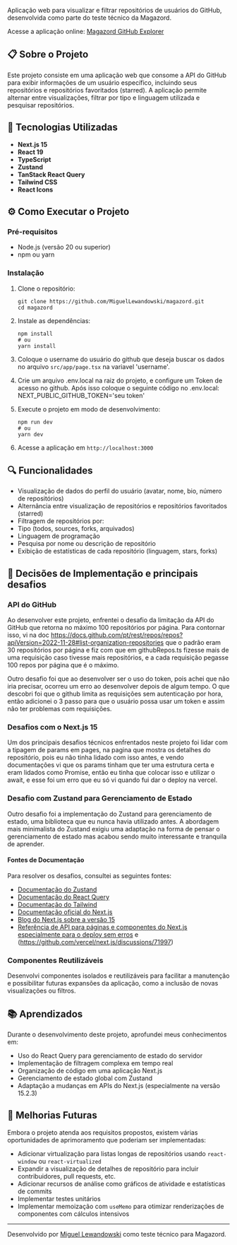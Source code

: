 Aplicação web para visualizar e filtrar repositórios de usuários do GitHub, desenvolvida como parte do teste técnico da Magazord.

Acesse a aplicação online: [Magazord GitHub Explorer](https://magazord-mu.vercel.app)

## 📋 Sobre o Projeto

Este projeto consiste em uma aplicação web que consome a API do GitHub para exibir informações de um usuário específico, incluindo seus repositórios e repositórios favoritados (starred). A aplicação permite alternar entre visualizações, filtrar por tipo e linguagem utilizada e pesquisar repositórios.

## 🚀 Tecnologias Utilizadas

- **Next.js 15** 
- **React 19** 
- **TypeScript** 
- **Zustand** 
- **TanStack React Query** 
- **Tailwind CSS** 
- **React Icons**

## ⚙️ Como Executar o Projeto

### Pré-requisitos
- Node.js (versão 20 ou superior)
- npm ou yarn

### Instalação

1. Clone o repositório:
   ```
   git clone https://github.com/MiguelLewandowski/magazord.git
   cd magazord
   ```

2. Instale as dependências:
   ```
   npm install
   # ou
   yarn install
   ```

3. Coloque o username do usuário do github que deseja buscar os dados no arquivo `src/app/page.tsx` na variavel 'username'.

4. Crie um arquivo .env.local na raiz do projeto, e configure um Token de acesso no github. Após isso coloque o seguinte código no .env.local: NEXT_PUBLIC_GITHUB_TOKEN='seu token'

4. Execute o projeto em modo de desenvolvimento:
   ```
   npm run dev
   # ou
   yarn dev
   ```

5. Acesse a aplicação em `http://localhost:3000`

## 🔍 Funcionalidades
- Visualização de dados do perfil do usuário (avatar, nome, bio, número de repositórios)
- Alternância entre visualização de repositórios e repositórios favoritados (starred)
- Filtragem de repositórios por:
- Tipo (todos, sources, forks, arquivados)
- Linguagem de programação
- Pesquisa por nome ou descrição de repositório
- Exibição de estatísticas de cada repositório (linguagem, stars, forks)

## 📝 Decisões de Implementação e principais desafios

### API do GitHub
Ao desenvolver este projeto, enfrentei o desafio da limitação da API do GitHub que retorna no máximo 100 repositórios por página. Para contornar isso, vi na doc https://docs.github.com/pt/rest/repos/repos?apiVersion=2022-11-28#list-organization-repositories que o padrão eram 30 repositórios por página e fiz com que em githubRepos.ts fizesse mais de uma requisição caso tivesse mais repositórios, e a cada requisição pegasse 100 repos por página que é o máximo.

Outro desafio foi que ao desenvolver ser o uso do token, pois achei que não iria precisar, ocorreu um erro ao desenvolver depois de algum tempo. O que descobri foi que o github limita as requisições sem autenticação por hora, então adicionei o 3 passo para que o usuário possa usar um token e assim não ter problemas com requisições.

### Desafios com o Next.js 15

Um dos principais desafios técnicos enfrentados neste projeto foi lidar com a tipagem de params em pages, na pagina que mostra os detalhes do repositório, pois eu não tinha lidado com isso antes, e vendo documentações vi que os params tinham que ter uma estrutura certa e eram lidados como Promise, então eu tinha que colocar isso e utilizar o await, e esse foi um erro que eu só vi quando fui dar o deploy na vercel.

### Desafio com Zustand para Gerenciamento de Estado

Outro desafio foi a implementação do Zustand para gerenciamento de estado, uma biblioteca que eu nunca havia utilizado antes. A abordagem mais minimalista do Zustand exigiu uma adaptação na forma de pensar o gerenciamento de estado mas acabou sendo muito interessante e tranquila de aprender.

#### Fontes de Documentação

Para resolver os desafios, consultei as seguintes fontes:

- [Documentação do Zustand](https://zustand.docs.pmnd.rs/getting-started/introduction)
- [Documentação do React Query](https://tanstack.com/query/latest/docs/react/overview)
- [Documentação do Tailwind](https://tailwindcss.com/docs)
- [Documentação oficial do Next.js](https://nextjs.org/docs)
- [Blog do Next.js sobre a versão 15](https://nextjs.org/blog/next-15)
- [Referência de API para páginas e componentes do Next.js especialmente para o deploy sem erros](https://nextjs.org/docs/app/api-reference/file-conventions/page) e (https://github.com/vercel/next.js/discussions/71997)

### Componentes Reutilizáveis
Desenvolvi componentes isolados e reutilizáveis para facilitar a manutenção e possibilitar futuras expansões da aplicação, como a inclusão de novas visualizações ou filtros.

## 📚 Aprendizados

Durante o desenvolvimento deste projeto, aprofundei meus conhecimentos em:
- Uso do React Query para gerenciamento de estado do servidor
- Implementação de filtragem complexa em tempo real
- Organização de código em uma aplicação Next.js
- Gerenciamento de estado global com Zustand
- Adaptação a mudanças em APIs do Next.js (especialmente na versão 15.2.3)

## 🚀 Melhorias Futuras

Embora o projeto atenda aos requisitos propostos, existem várias oportunidades de aprimoramento que poderiam ser implementadas:

- Adicionar virtualização para listas longas de repositórios usando `react-window` ou `react-virtualized`
- Expandir a visualização de detalhes de repositório para incluir contribuidores, pull requests, etc.
- Adicionar recursos de análise como gráficos de atividade e estatísticas de commits
- Implementar testes unitários 
- Implementar memoização com `useMemo` para otimizar renderizações de componentes com cálculos intensivos


---

Desenvolvido por [Miguel Lewandowski](https://github.com/MiguelLewandowski) como teste técnico para Magazord.